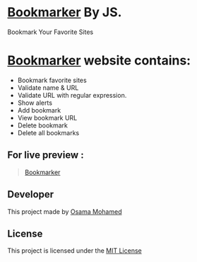 # [Bookmarker](https://osama-mohamed.github.io/bookmarker_js) By JS.
Bookmark Your Favorite Sites

# [Bookmarker](https://osama-mohamed.github.io/bookmarker_js) website contains:
* Bookmark favorite sites
* Validate name & URL
* Validate URL with regular expression.
* Show alerts
* Add bookmark
* View bookmark URL
* Delete bookmark
* Delete all bookmarks


## For live preview :
> [Bookmarker](https://osama-mohamed.github.io/bookmarker_js)


## Developer
This project made by [Osama Mohamed](https://www.facebook.com/osama.mohamed.ms)


## License
This project is licensed under the [MIT License](https://opensource.org/licenses/MIT)
